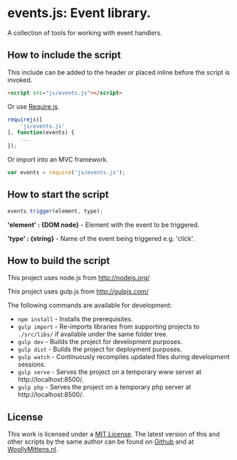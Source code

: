 # events.js: Event library.

A collection of tools for working with event handlers.

## How to include the script

This include can be added to the header or placed inline before the script is invoked.

```html
<script src="js/events.js"></script>
```

Or use [Require.js](https://requirejs.org/).

```js
requirejs([
	'js/events.js'
], function(events) {
	...
});
```

Or import into an MVC framework.

```js
var events = require('js/events.js');
```

## How to start the script

```javascript
events.trigger(element, type);
```

**'element' : {DOM node}** - Element with the event to be triggered.

**'type' : {string}** - Name of the event being triggered e.g. 'click'.

## How to build the script

This project uses node.js from http://nodejs.org/

This project uses gulp.js from http://gulpjs.com/

The following commands are available for development:
+ `npm install` - Installs the prerequisites.
+ `gulp import` - Re-imports libraries from supporting projects to `./src/libs/` if available under the same folder tree.
+ `gulp dev` - Builds the project for development purposes.
+ `gulp dist` - Builds the project for deployment purposes.
+ `gulp watch` - Continuously recompiles updated files during development sessions.
+ `gulp serve` - Serves the project on a temporary www server at http://localhost:8500/.
+ `gulp php` - Serves the project on a temporary php server at http://localhost:8500/.

## License

This work is licensed under a [MIT License](https://opensource.org/licenses/MIT). The latest version of this and other scripts by the same author can be found on [Github](https://github.com/WoollyMittens) and at [WoollyMittens.nl](https://www.woollymittens.nl/).
